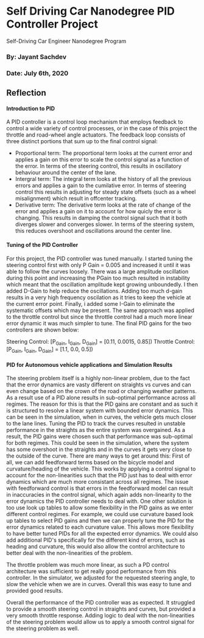 # Self Driving Car Nanodegree PID Controller Project
Self-Driving Car Engineer Nanodegree Program

### By: Jayant Sachdev
### Date: July 6th, 2020 

## Reflection

#### Introduction to PID

A PID controller is a control loop mechanism that employs feedback to control a wide variety of control processes, or in the case of this project the throttle and road-wheel angle actuators.
The feedback loop consists of three distinct portions that sum up to the final control signal:

 - Proportional term: The proportional term looks at the current error and applies a gain on this error to scale the control signal as a function of the error. In terms of the steering control, this results in oscillatory behaviour around the center of the lane.
 - Intergral term: The integral term looks at the history of all the previous errors and applies a gain to the cumilative error. In terms of steering control this results in adjusting for steady state offsets (such as a wheel misalignment) which result in offcenter tracking.  
 - Derivative term: The derivative term looks at the rate of change of the error and applies a gain on it to account for how quicly the error is changing. This results in damping the control signal such that it both diverges slower and converges slower. In terms of the steering system, this reduces overshoot and oscillations around the center line.  
 
 #### Tuning of the PID Controller
 
For this project, the PID controller was tuned manually. I started tuning the steering control first with only P Gain = 0.005 and increased it until it was able to follow the curves loosely. There was a large amplitude oscillation during this point and increasing the PGain too much resulted in instability which meant that the oscillation amplitude kept growing unboundedly. I then added D-Gain to help reduce the oscillations. Adding too much d-gain results in a very high frequency oscilation as it tries to keep the vehicle at the current error point. Finally, i added some I-Gain to eliminate the systematic offsets which may be present. The same approach was applied to the throttle control but since the throttle control had a much more linear error dynamic it was much simpler to tune. The final PID gains for the two controllers are shown below:
 
Steering Control: [P<sub>Gain</sub>, I<sub>Gain</sub>, D<sub>Gain</sub>] = [0.11, 0.0015, 0.85])
Throttle Control: [P<sub>Gain</sub>, I<sub>Gain</sub>, D<sub>Gain</sub>] = [1.1, 0.0, 0.5])
 
 #### PID for Autonomous vehicle applications and Simulation Results
 
The steering problem itself is a highly non-linear problem, due to the fact that the error dynamics are vasty different on straights vs curves and can even change based on the crown of the road or changing weather patterns. As a result use of a PID alone results in sub-optimal performance across all regimes. The reason for this is that the PID gains are constant and as such it is structured to resolve a linear system with bounded error dynamics. This can be seen in the simulation, when in curves, the vehicle gets much closer to the lane lines. Tuning the PID to track the curves resulted in unstable performance in the straights as the entire system was overgained. As a result, the PID gains were chosen such that performance was sub-optimal for both regimes. This could be seen in the simulation, where the system has some overshoot in the straights and in the curves it gets very close to the outside of the curve. There are many ways to get around this: First of all, we can add feedforward terms based on the bicycle model and curvature/heading of the vehicle. This works by applying a control signal to account for the non-linearities such that the PID just has to deal with error dynamics which are much more consistant across all regimes. The issue with feedforward control is that errors in the feedforward model can result in inaccuracies in the control signal, which again adds non-linearity to the error dynamics the PID controller needs to deal with. One other solution is too use look up tables to allow some flexibility in the PID gains as we enter different control regimes. For example, we could use curvature based look up tables to select PID gains and then we can properly tune the PID for the error dynamics related to each curvature value. This allows more flexibility to have better tuned PIDs for all the expected error dynamics. We could also add additional PID's specifically for the different kind of errors, such as heading and curvature, this would also allow the control architecture to better deal with the non-linearities of the problem. 

The throttle problem was much more linear, as such a PD control architecture was sufficient to get really good performance from this controller. In the simulator, we adjusted for the requested steering angle, to slow the vehicle when we are in curves. Overall this was easy to tune and provided good results. 

Overall the performance of the PID controller was as expected. It struggled to provide a smooth steering control in straights and curves, but provided a very smooth throttle response. Adding logic to deal with the non-linearities of the steering problem would allow us to apply a smooth control signal for the steering problem as well.

